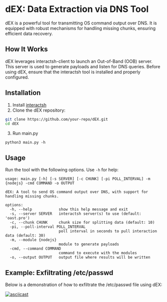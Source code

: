 # dEX: Data Extraction via DNS Tool
dEX is a powerful tool for transmitting OS command output over DNS. It is equipped with robust mechanisms for handling missing chunks, ensuring efficient data recovery.

## How It Works
dEX leverages interactsh-client to launch an Out-of-Band (OOB) server. This server is used to generate payloads and listen for DNS queries. Before using dEX, ensure that the interactsh tool is installed and properly configured.

## Installation
1. Install [interactsh](https://github.com/projectdiscovery/interactsh)
2. Clone the dEX repository:
```bash
git clone https://github.com/your-repo/dEX.git
cd dEX
```
3. Run main.py
```
python3 main.py -h
```

## Usage
Run the tool with the following options. Use `-h` for help:
```
usage: main.py [-h] [-s SERVER] [-c CHUNK] [-pi POLL_INTERVAL] -m {nodejs} -cmd COMMAND -o OUTPUT

dEX: A tool to send OS command output over DNS, with support for handling missing chunks.

options:
  -h, --help            show this help message and exit
  -s, --server SERVER   interactsh server(s) to use (default: 'oast.pro')
  -c, --chunk CHUNK     chunk size for splitting data (default: 10)
  -pi, --poll-interval POLL_INTERVAL
                        poll interval in seconds to pull interaction data (default: 30)
  -m, --module {nodejs}
                        module to generate payloads
  -cmd, --command COMMAND
                        command to execute with the modules
  -o, --output OUTPUT   output file where results will be written
```

## Example: Exfiltrating /etc/passwd
Below is a demonstration of how to exfiltrate the /etc/passwd file using dEX:

[![asciicast](https://asciinema.org/a/sG4NmLBCEVPOtrH02i5goTfGC.svg)](https://asciinema.org/a/sG4NmLBCEVPOtrH02i5goTfGC)
